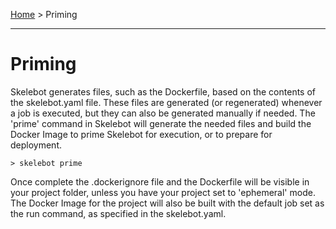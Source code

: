 [Home](index.md) > Priming

---

# Priming

Skelebot generates files, such as the Dockerfile, based on the contents of the skelebot.yaml file. These files are generated (or regenerated) whenever a job is executed, but they can also be generated manually if needed. The 'prime' command in Skelebot will generate the needed files and build the Docker Image to prime Skelebot for execution, or to prepare for deployment.

```
> skelebot prime
```

Once complete the .dockerignore file and the Dockerfile will be visible in your project folder, unless you have your project set to 'ephemeral' mode. The Docker Image for the project will also be built with the default job set as the run command, as specified in the skelebot.yaml.
